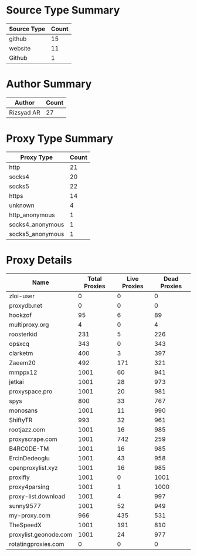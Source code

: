 # Source Type Summary

| Source Type | Count |
|-------------|-------|
| github | 15 |
| website | 11 |
| Github | 1 |


# Author Summary

| Author | Count |
|--------|-------|
| Rizsyad AR | 27 |


# Proxy Type Summary

| Proxy Type | Count |
|------------|-------|
| http | 21 |
| socks4 | 20 |
| socks5 | 22 |
| https | 14 |
| unknown | 4 |
| http_anonymous | 1 |
| socks4_anonymous | 1 |
| socks5_anonymous | 1 |


# Proxy Details

| Name | Total Proxies | Live Proxies | Dead Proxies |
|------|---------------|--------------|---------------|
| zloi-user | 0 | 0 | 0 |
| proxydb.net | 0 | 0 | 0 |
| hookzof | 95 | 6 | 89 |
| multiproxy.org | 4 | 0 | 4 |
| roosterkid | 231 | 5 | 226 |
| opsxcq | 343 | 0 | 343 |
| clarketm | 400 | 3 | 397 |
| Zaeem20 | 492 | 171 | 321 |
| mmppx12 | 1001 | 60 | 941 |
| jetkai | 1001 | 28 | 973 |
| proxyspace.pro | 1001 | 20 | 981 |
| spys | 800 | 33 | 767 |
| monosans | 1001 | 11 | 990 |
| ShiftyTR | 993 | 32 | 961 |
| rootjazz.com | 1001 | 16 | 985 |
| proxyscrape.com | 1001 | 742 | 259 |
| B4RC0DE-TM | 1001 | 16 | 985 |
| ErcinDedeoglu | 1001 | 43 | 958 |
| openproxylist.xyz | 1001 | 16 | 985 |
| proxifly | 1001 | 0 | 1001 |
| proxy4parsing | 1001 | 1 | 1000 |
| proxy-list.download | 1001 | 4 | 997 |
| sunny9577 | 1001 | 52 | 949 |
| my-proxy.com | 966 | 435 | 531 |
| TheSpeedX | 1001 | 191 | 810 |
| proxylist.geonode.com | 1001 | 24 | 977 |
| rotatingproxies.com | 0 | 0 | 0 |
